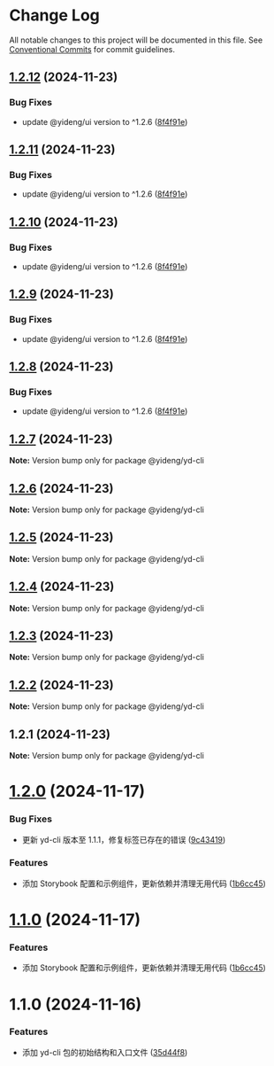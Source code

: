 # Change Log

All notable changes to this project will be documented in this file.
See [Conventional Commits](https://conventionalcommits.org) for commit guidelines.

## [1.2.12](https://github.com/lijinhai255/lerna-lib/compare/@yideng/yd-cli@1.2.1...@yideng/yd-cli@1.2.12) (2024-11-23)


### Bug Fixes

* update @yideng/ui version to ^1.2.6 ([8f4f91e](https://github.com/lijinhai255/lerna-lib/commit/8f4f91ecc5454d00838c7b9c2df06e0ebce86730))





## [1.2.11](https://github.com/lijinhai255/lerna-lib/compare/@yideng/yd-cli@1.2.1...@yideng/yd-cli@1.2.11) (2024-11-23)


### Bug Fixes

* update @yideng/ui version to ^1.2.6 ([8f4f91e](https://github.com/lijinhai255/lerna-lib/commit/8f4f91ecc5454d00838c7b9c2df06e0ebce86730))





## [1.2.10](https://github.com/lijinhai255/lerna-lib/compare/@yideng/yd-cli@1.2.1...@yideng/yd-cli@1.2.10) (2024-11-23)


### Bug Fixes

* update @yideng/ui version to ^1.2.6 ([8f4f91e](https://github.com/lijinhai255/lerna-lib/commit/8f4f91ecc5454d00838c7b9c2df06e0ebce86730))





## [1.2.9](https://github.com/lijinhai255/lerna-lib/compare/@yideng/yd-cli@1.2.1...@yideng/yd-cli@1.2.9) (2024-11-23)


### Bug Fixes

* update @yideng/ui version to ^1.2.6 ([8f4f91e](https://github.com/lijinhai255/lerna-lib/commit/8f4f91ecc5454d00838c7b9c2df06e0ebce86730))





## [1.2.8](https://github.com/lijinhai255/lerna-lib/compare/@yideng/yd-cli@1.2.1...@yideng/yd-cli@1.2.8) (2024-11-23)


### Bug Fixes

* update @yideng/ui version to ^1.2.6 ([8f4f91e](https://github.com/lijinhai255/lerna-lib/commit/8f4f91ecc5454d00838c7b9c2df06e0ebce86730))





## [1.2.7](https://github.com/lijinhai255/lerna-lib/compare/@yideng/yd-cli@1.2.1...@yideng/yd-cli@1.2.7) (2024-11-23)

**Note:** Version bump only for package @yideng/yd-cli





## [1.2.6](https://github.com/lijinhai255/lerna-lib/compare/@yideng/yd-cli@1.2.1...@yideng/yd-cli@1.2.6) (2024-11-23)

**Note:** Version bump only for package @yideng/yd-cli





## [1.2.5](https://github.com/lijinhai255/lerna-lib/compare/@yideng/yd-cli@1.2.1...@yideng/yd-cli@1.2.5) (2024-11-23)

**Note:** Version bump only for package @yideng/yd-cli





## [1.2.4](https://github.com/lijinhai255/lerna-lib/compare/@yideng/yd-cli@1.2.1...@yideng/yd-cli@1.2.4) (2024-11-23)

**Note:** Version bump only for package @yideng/yd-cli





## [1.2.3](https://github.com/lijinhai255/lerna-lib/compare/@yideng/yd-cli@1.2.1...@yideng/yd-cli@1.2.3) (2024-11-23)

**Note:** Version bump only for package @yideng/yd-cli





## [1.2.2](https://github.com/lijinhai255/lerna-lib/compare/@yideng/yd-cli@1.2.1...@yideng/yd-cli@1.2.2) (2024-11-23)

**Note:** Version bump only for package @yideng/yd-cli





## 1.2.1 (2024-11-23)

**Note:** Version bump only for package @yideng/yd-cli





# [1.2.0](https://github.com/lgwebdream/yd-libs/compare/@yideng/yd-cli@1.1.0...@yideng/yd-cli@1.2.0) (2024-11-17)


### Bug Fixes

* 更新 yd-cli 版本至 1.1.1，修复标签已存在的错误 ([9c43419](https://github.com/lgwebdream/yd-libs/commit/9c43419d33804ec90f4b19e322c7cc7ccc32182e))


### Features

* 添加 Storybook 配置和示例组件，更新依赖并清理无用代码 ([1b6cc45](https://github.com/lgwebdream/yd-libs/commit/1b6cc45e04789386b489f3283f98ca33219ef9d0))





# [1.1.0](https://github.com/lgwebdream/yd-libs/compare/@yideng/yd-cli@1.1.0...@yideng/yd-cli@1.1.0) (2024-11-17)


### Features

* 添加 Storybook 配置和示例组件，更新依赖并清理无用代码 ([1b6cc45](https://github.com/lgwebdream/yd-libs/commit/1b6cc45e04789386b489f3283f98ca33219ef9d0))





# 1.1.0 (2024-11-16)


### Features

* 添加 yd-cli 包的初始结构和入口文件 ([35d44f8](https://github.com/lgwebdream/yd-libs/commit/35d44f829ce1b45a04a2a5238bfa79ec480d8411))
